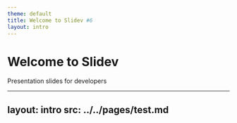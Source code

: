 ```yaml
---
theme: default
title: Welcome to Slidev #6
layout: intro
---
```


# Welcome to Slidev

Presentation slides for developers  
<Counter :count="10" m="t-4" />

---
layout: intro
src: ../../pages/test.md
---
